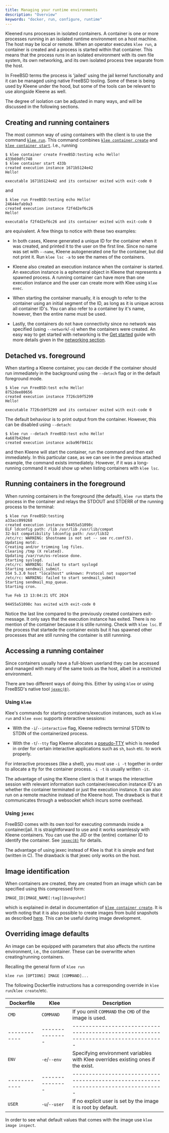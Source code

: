 ```yaml
---
title: Managing your runtime environments
description: "Overview"
keywords: "docker, run, configure, runtime"
---
```


Kleened runs processes in isolated containers. A container is one or more processes
running in an isolated runtime environment on a host machine.
The host may be local or remote. When an operator executes `klee run`, a container
is created and a process is started within that container. This means that the
process runs in an isolated environment with its own file system, its own networking,
and its own isolated process tree separate from the host.

In FreeBSD terms the process is 'jailed' using the jail kernel functionalty and it
can be managed using native FreeBSD tooling. Some of these is being used by Kleene
under the hood, but some of the tools can be relevant to use alongside Kleene as
well.

The degree of isolation can be adjusted in many ways, and will be discussed in the
following sections.

## Creating and running containers

The most common way of using containers with the client is to use the command
[`klee run`](/engine/reference/commandline/run).
This command combines [`klee container create`](/engine/reference/commandline/container_create) and
[`klee container start`](/engine/reference/commandline/start/).
I.e., running

```console
$ klee container create FreeBSD:testing echo Hello!
433b69dfc748
$ klee container start 433b
created execution instance 1671b5124e42
Hello!

executable 1671b5124e42 and its container exited with exit-code 0
```

and

```console
$ klee run FreeBSD:testing echo Hello!
24644efab9a3
created execution instance f2f4d2ef6c26
Hello!

executable f2f4d2ef6c26 and its container exited with exit-code 0
```

are equivalent. A few things to notice with these two examples:

- In both cases, Kleene generated a unique ID for the container when
  it was created, and printed it to the user on the first line. Since no name was
  set with `--name`, Kleene autogenerated one for the container, but did not
  print it. Run `klee lsc -a` to see the names of the containers.

- Kleene also created an execution instance when the container is started.
  An execution instance is a ephemeral object in Kleene that represents a spawned
  process. A running container can have more than one execution instance and the
  user can create more with Klee using `klee exec`.

- When starting the container manually, it is enough to refer to the container using
  an initial segment of the ID, as long as it is unique across all container ID's.
  You can also refer to a container by it's name, however, then the entire name must
  be used.

- Lastly, the containers do not have connectivity since no network was specified
  (using `--network`/`-n`) when the containers were created. An easy way to get
  started with networking is the [Get started](/get-started) guide
  with more details given in the [networking section](/network/).

## Detached vs. foreground

When starting a Kleene container, you can decide if the container should run
immediately in the background using the `--detach` flag or in the default
foreground mode.

```console
$ klee run FreeBSD:test echo Hello!
8752dee80656
created execution instance 7726cb9f5299
Hello!

executable 7726cb9f5299 and its container exited with exit-code 0
```

The default behaviour is to print output from the container. However,
this can be disabled using `--detach`:

```console
$ klee run --detach FreeBSD:test echo Hello!
4a687b420ed
created execution instance acba96f0411c
```

and then Kleene will start the container, run the command and then exit immediately.
In this particular case, as we can see in the previous attached example, the command
exists immediately. However, if it was a long-running command it would show up when
listing containers with `klee lsc`.

## Running containers in the foreground

When running containers in the foreground (the default), `klee run` starts the
process in the container and relays the STDOUT and STDERR of the running process
to the terminal:

```
$ klee run FreeBSD:testing
a33acc099268
created execution instance 94455a51098c
ELF ldconfig path: /lib /usr/lib /usr/lib/compat
32-bit compatibility ldconfig path: /usr/lib32
/etc/rc: WARNING: $hostname is not set -- see rc.conf(5).
Updating motd:.
Creating and/or trimming log files.
Clearing /tmp (X related).
Updating /var/run/os-release done.
Starting syslogd.
/etc/rc: WARNING: failed to start syslogd
Starting sendmail_submit.
554 5.3.0 host "localhost" unknown: Protocol not supported
/etc/rc: WARNING: failed to start sendmail_submit
Starting sendmail_msp_queue.
Starting cron.

Tue Feb 13 13:04:21 UTC 2024

94455a51098c has exited with exit-code 0
```

Notice the last line compared to the previously created containers exit-message.
It only says that the execution instance has exited. There is no mention of the
container because it is stille running. Check with `klee lsc`.
If the process that startede the container exists but it has spawned other
processes that are still running the container is still runnning.

## Accessing a running container

Since containers usually have a full-blown userland they can be accessed and
managed with many of the same tools as the host, albeit in a restricted environment.

There are two different ways of doing this. Either by using `klee` or using FreeBSD's
native tool [`jexec(8)`](https://man.freebsd.org/cgi/man.cgi?query=jexec).

### Using `klee`

Klee's commands for starting containers/execution instances, such as `klee run` and
`klee exec` supports interactive sessions:

- With the `-i`/`--interactive` flag, Kleene redirects terminal STDIN to STDIN of
  the containerized process.

- With the `-t`/`--tty` flag Kleene allocates a [pseudo-TTY](https://man.freebsd.org/cgi/man.cgi?query=pty&)
  which is needed in order for certain interactive applications such as `sh`,
  `bash` etc. to work properly.

For interactive processes (like a shell), you must use `-i -t` together in
order to allocate a tty for the container process. `-i -t` is usually written `-it`.

The advantage of using the Kleene client is that it wraps the interactive session
with relevant information such container/execution instance ID's an whether the
container terminated or just the execution instance. It can also run on a remote
machine instead of the Kleene host. The drawback is that it communicates through
a websocket which incurs some overhead.

### Using `jexec`

FreeBSD comes with its own tool for executing commands inside a container/jail.
It is straightforward to use and it works seamlessly with Kleene containers.
You can use the JID or the (entire) container ID to identify the container.
See [`jexec(8)`](https://man.freebsd.org/cgi/man.cgi?query=jexec) for details.

The advantage of using jexec instead of Klee is that it is simple and fast
(written in C). The drawback is that jexec only works on the host.

## Image identification

When containers are created, they are created from an image which can be specified
using this compressed form:

```
IMAGE_ID|IMAGE_NAME[:tag][@snapshot]
```

which is explained in detail in documentation of
[`klee container create`](/engine/reference/commandline/container_create).
It is worth noting that it is also possible to create images from build snapshots
as described [here](/build/building/snapshots). This can be useful during image
development.

## Overriding image defaults

An image can be equipped with parameters that also affects the runtime environment,
i.e., the container. These can be overwritte when creating/running containers.

Recalling the general form of `klee run`

```
klee run [OPTIONS] IMAGE [COMMAND]...
```

The following Dockerfile instructions has a corresponding override
in `klee run`/`klee create`/etc.

| Dockerfile | Klee          | Description                                                                      |
|------------|---------------|----------------------------------------------------------------------------------|
| `CMD`      | `COMMAND`     | If you omit `COMMAND` the `CMD` of the image is used.                            |
|------------|---------------|----------------------------------------------------------------------------------|
| `ENV`      | `-e`/`--env`  | Specifying environment variables with Klee overrides existing ones if the exist. |
|------------|---------------|----------------------------------------------------------------------------------|
| `USER`     | `-u`/`--user` | If no explicit user is set by the image it is root by default.                   |

In order to see what default values that comes with the image use
`klee image inspect`.
